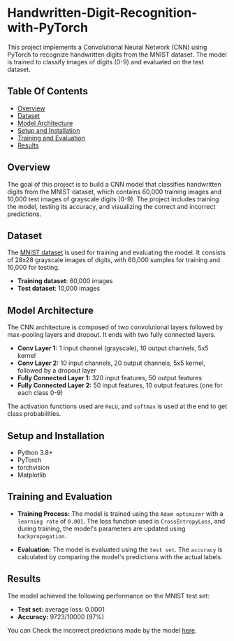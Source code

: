 # Handwritten-Digit-Recognition-with-PyTorch

This project implements a Convolutional Neural Network (CNN) using PyTorch to recognize handwritten digits from the MNIST dataset. The model is trained to classify images of digits (0-9) and evaluated on the test dataset.

## Table Of Contents
* [Overview](#Overview)
* [Dataset](#Dataset)
* [Model Architecture](#Model_Architecture) 
* [Setup and Installation](#Setup_and_Installation)
* [Training and Evaluation](#Training_and_Evaluation)
* [Results](#Results)

## Overview
The goal of this project is to build a CNN model that classifies handwritten digits from the MNIST dataset, which contains 60,000 training images and 10,000 test images of grayscale digits (0-9). The project includes training the model, testing its accuracy, and visualizing the correct and incorrect predictions.

## Dataset
The [MNIST dataset](https://pytorch.org/vision/stable/generated/torchvision.datasets.MNIST.html) is used for training and evaluating the model. It consists of 28x28 grayscale images of digits, with 60,000 samples for training and 10,000 for testing.

   * **Training dataset**: 60,000 images
   * **Test dataset**: 10,000 images

## Model Architecture
The CNN architecture is composed of two convolutional layers followed by max-pooling layers and dropout. It ends with two fully connected layers.

   *  **Conv Layer 1:** 1 input channel (grayscale), 10 output channels, 5x5 kernel
   * **Conv Layer 2:** 10 input channels, 20 output channels, 5x5 kernel, followed by a dropout layer
   * **Fully Connected Layer 1:** 320 input features, 50 output features
   * **Fully Connected Layer 2:** 50 input features, 10 output features (one for each class 0-9)

The activation functions used are `ReLU`, and `softmax` is used at the end to get class probabilities.

## Setup and Installation
* Python 3.8+
* PyTorch 
* torchvision
* Matplotlib

## Training and Evaluation
* **Training Process:** The model is trained using the `Adam optimizer` with a `learning rate` of `0.001`. The loss function used is `CrossEntropyLoss`, and during training, the model's parameters are updated using `backpropagation`.

* **Evaluation:** The model is evaluated using the `test set`. The `accuracy` is calculated by comparing the model's predictions with the actual labels.

## Results 
The model achieved the following performance on the MNIST test set:

 * **Test set:** average loss: 0.0001
 * **Accuracy:** 9723/10000 (97%)
    
You can Check the incorrect predictions made by the model [here](https://github.com/kaouterHassani/Handwritten-Digit-Recognition-with-PyTorch/tree/main/False_Predictions).
